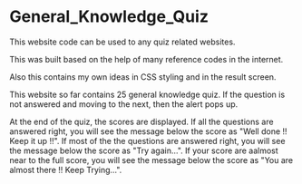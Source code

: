 # General_Knowledge_Quiz
 
This website code can be used to any quiz related websites. 

This was built based on the help of many reference codes in the internet.

Also this contains my own ideas in CSS styling and in the result screen.

This website so far contains 25 general knowledge quiz. If the question is not answered and moving to the next, then the alert pops up. 

At the end of the quiz, the scores are displayed. If all the questions are answered right, you will see the message below the score as "Well done !! Keep it up !!". If most of the the questions are answered right, you will see the message below the score as "Try again...". If your score are aalmost near to the full score, you will see the message below the score as "You are almost there !! Keep Trying...".
